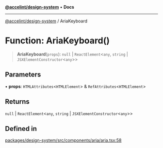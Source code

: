 [**@accelint/design-system**](../README.md) • **Docs**

***

[@accelint/design-system](../README.md) / AriaKeyboard

# Function: AriaKeyboard()

> **AriaKeyboard**(`props`): `null` \| `ReactElement`\<`any`, `string` \| `JSXElementConstructor`\<`any`\>\>

## Parameters

• **props**: `HTMLAttributes`\<`HTMLElement`\> & `RefAttributes`\<`HTMLElement`\>

## Returns

`null` \| `ReactElement`\<`any`, `string` \| `JSXElementConstructor`\<`any`\>\>

## Defined in

[packages/design-system/src/components/aria/aria.tsx:58](https://github.com/gohypergiant/standard-toolkit/blob/258694cea8ed8bbd956b3cf5da47c2c9debcf127/packages/design-system/src/components/aria/aria.tsx#L58)
